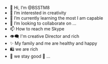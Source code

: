 - 👋 Hi, I’m @BSSTM8
- 👀 I’m interested in creativity
- 🌱 I’m currently learning the most I am capable 
- 💞️ I’m looking to collaborate on ...
- 📫 How to reach me Skype
- 👁️‍🗨️ I'm creative Director and rich 
- ✨ My family and me are healthy and happy
- 🛍️ we are rich 
- 🦋 we stay good 🦋
...

<!---
BSSTM8/BSSTM8 is a ✨ special ✨ repository because its `README.md` (this file) appears on your GitHub profile.
You can click the Preview link to take a look at your changes.
--->
